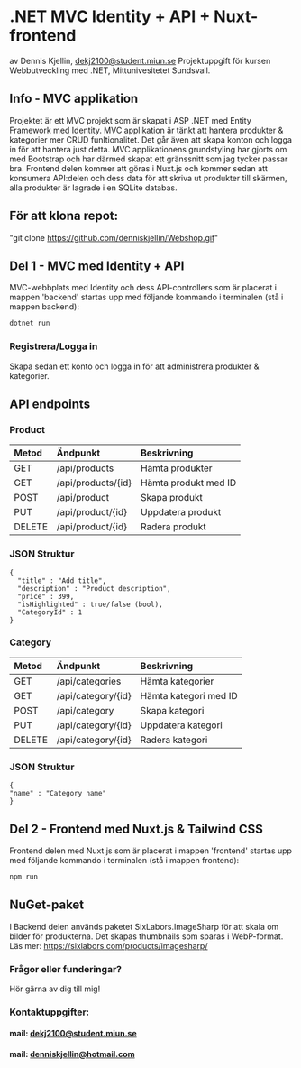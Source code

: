 # .NET MVC Identity + API + Nuxt-frontend
av Dennis Kjellin, dekj2100@student.miun.se
Projektuppgift för kursen Webbutveckling med .NET, Mittunivesitetet Sundsvall.

## Info - MVC applikation
Projektet är ett MVC projekt som är skapat i ASP .NET med Entity Framework med Identity. MVC applikation är tänkt att hantera produkter & kategorier mer CRUD funltionalitet. Det går även att skapa konton och logga in för att hantera just detta. MVC applikationens grundstyling har gjorts om med Bootstrap och har därmed skapat ett gränssnitt som jag tycker passar bra. Frontend delen kommer att göras i Nuxt.js och kommer sedan att konsumera API:delen och dess data för att skriva ut produkter till skärmen, alla produkter är lagrade i en SQLite databas.

## För att klona repot:
"git clone https://github.com/denniskjellin/Webshop.git"

## Del 1 - MVC med Identity + API
MVC-webbplats med Identity och dess API-controllers som är placerat i mappen 'backend' startas upp med följande kommando i terminalen (stå i mappen backend):
```sh
dotnet run
```
### Registrera/Logga in
Skapa sedan ett konto och logga in för att administrera produkter & kategorier.

## API endpoints
### Product
| Metod | Ändpunkt | Beskrivning |
| :---         | :---           | :---          |
| GET   |   /api/products    |  Hämta produkter  | 
| GET   |   /api/products/{id}    |  Hämta produkt med ID  | 
| POST   |   /api/product    |  Skapa produkt  | 
| PUT   |   /api/product/{id}    |  Uppdatera produkt  | 
| DELETE   |   /api/product/{id}    |  Radera produkt  | 


### JSON Struktur

```
{
  "title" : "Add title",
  "description" : "Product description",
  "price" : 399,
  "isHighlighted" : true/false (bool),
  "CategoryId" : 1
}
```
### Category
| Metod | Ändpunkt | Beskrivning |
| :---         | :---           | :---          |
| GET   |   /api/categories    |  Hämta kategorier  | 
| GET   |   /api/category/{id}    |  Hämta kategori med ID  | 
| POST   |   /api/category    |  Skapa kategori  | 
| PUT   |   /api/category/{id}    |  Uppdatera kategori  | 
| DELETE   |   /api/category/{id}    |  Radera kategori  | 

### JSON Struktur

```
{
"name" : "Category name"
}
```

## Del 2 - Frontend med Nuxt.js & Tailwind CSS
Frontend delen med Nuxt.js som är placerat i mappen 'frontend' startas upp med följande kommando i terminalen (stå i mappen frontend):
```sh
npm run
```

## NuGet-paket
I Backend delen används paketet SixLabors.ImageSharp för att skala om bilder för produkterna. Det skapas thumbnails som sparas i WebP-format. Läs mer: https://sixlabors.com/products/imagesharp/

### Frågor eller funderingar?
Hör gärna av dig till mig!

### Kontaktuppgifter:
#### mail: dekj2100@student.miun.se
#### mail: denniskjellin@hotmail.com